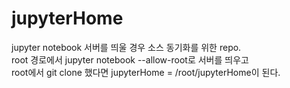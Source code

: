 # jupyterHome
jupyter notebook 서버를 띄울 경우 소스 동기화를 위한 repo.<br>
root 경로에서 jupyter notebook --allow-root로 서버를 띄우고<br>
root에서 git clone 했다면 jupyterHome = /root/jupyterHome이 된다.
